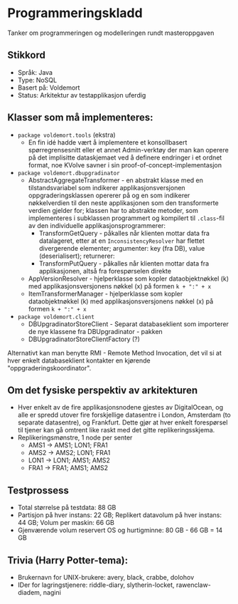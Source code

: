 # Programmeringskladd
Tanker om programmeringen og modelleringen rundt masteroppgaven

## Stikkord
* Språk: Java
* Type: NoSQL
* Basert på: Voldemort
* Status: Arkitektur av testapplikasjon uferdig

## Klasser som må implementeres:
* `package voldemort.tools` (ekstra)
  * En fin idé hadde vært å implementere et konsollbasert spørregrensesnitt eller et annet Admin-verktøy der man kan operere på det implisitte dataskjemaet ved å definere endringer i et ordnet format, noe KVolve savner i sin proof-of-concept-implementasjon
* `package voldemort.dbupgradinator`
  * AbstractAggregateTransformer - en abstrakt klasse med en tilstandsvariabel som indikerer applikasjonsversjonen oppgraderingsklassen opererer på og en som indikerer nøkkelverdien til den neste applikasjonen som den transformerte verdien gjelder for; klassen har to abstrakte metoder, som implementeres i subklassen programmert og kompilert til `.class`-fil av den individuelle applikasjonsprogrammerer:
    * TransformGetQuery - påkalles når klienten mottar data fra datalageret, etter at en `InconsistencyResolver` har flettet divergerende elementer; argumenter: key (fra DB), value (deserialisert); returnerer: 
    * TransformPutQuery - påkalles når klienten mottar data fra applikasjonen, altså fra forespørselen direkte
  * AppVersionResolver - hjelperklasse som kopler dataobjektnøkkel (k) med applikasjonsversjonens nøkkel (x) på formen `k + ":" + x`
  * ItemTransformerManager - hjelperklasse som kopler dataobjektnøkkel (k) med applikasjonsversjonens nøkkel (x) på formen `k + ":" + x`
* `package voldemort.client`
  * DBUpgradinatorStoreClient - Separat databaseklient som importerer de nye klassene fra DBUpgradinator - pakken
  * DBUpgradinatorStoreClientFactory (?)

Alternativt kan man benytte RMI - Remote Method Invocation, det vil si at hver enkelt databaseklient kontakter en kjørende "oppgraderingskoordinator".

## Om det fysiske perspektiv av arkitekturen
 * Hver enkelt av de fire applikasjonsnodene gjestes av DigitalOcean, og alle er spredd utover fire forskjellige datasentre i London, Amsterdam (to separate datasentre), og Frankfurt. Dette gjør at hver enkelt forespørsel til tjener kan gå omtrent like raskt med det gitte replikeringsskjema.
 * Replikeringsmønstre, 1 node per senter
   * AMS1 -> AMS1; LON1; FRA1
   * AMS2 -> AMS2; LON1; FRA1
   * LON1 -> LON1; AMS1; AMS2
   * FRA1 -> FRA1; AMS1; AMS2

## Testprossess
 * Total størrelse på testdata: 88 GB
 * Partisjon på hver instans: 22 GB; Replikert datavolum på hver instans: 44 GB; Volum per maskin: 66 GB
 * Gjenværende volum reservert OS og hurtigminne: 80 GB - 66 GB = 14 GB

## Trivia (Harry Potter-tema):
 * Brukernavn for UNIX-brukere: avery, black, crabbe, dolohov
 * IDer for lagringstjenere: riddle-diary, slytherin-locket, rawenclaw-diadem, nagini

